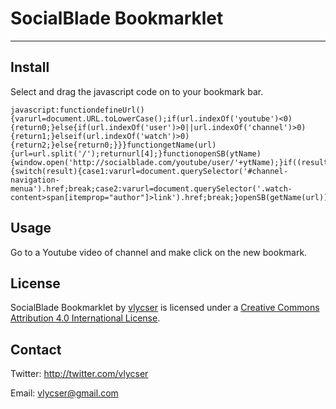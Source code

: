# SocialBlade Bookmarklet #
* * *
## Install ##
Select and drag the javascript code on to your bookmark bar.
```
javascript:functiondefineUrl(){varurl=document.URL.toLowerCase();if(url.indexOf('youtube')<0){return0;}else{if(url.indexOf('user')>0||url.indexOf('channel')>0){return1;}elseif(url.indexOf('watch')>0){return2;}else{return0;}}}functiongetName(url){url=url.split('/');returnurl[4];}functionopenSB(ytName){window.open('http://socialblade.com/youtube/user/'+ytName);}if((result=defineUrl())>0){switch(result){case1:varurl=document.querySelector('#channel-navigation-menua').href;break;case2:varurl=document.querySelector('.watch-content>span[itemprop="author"]>link').href;break;}openSB(getName(url));}
```

## Usage ##
Go to a Youtube video of channel and make click on the new bookmark.

## License ##
SocialBlade Bookmarklet by [vlycser](https://github.com/vlycser/SocialBlade-Bookmarklet) is licensed under a [Creative Commons Attribution 4.0 International License](http://creativecommons.org/licenses/by/4.0/).

## Contact ##
Twitter: <http://twitter.com/vlycser>

Email: <vlycser@gmail.com>